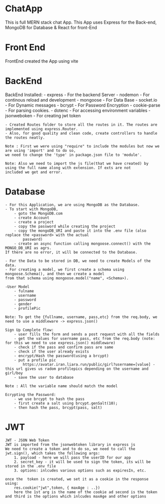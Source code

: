# ChatApp
This is full MERN stack chat App. This App uses Express for the Back-end, MongoDB for Database &amp; React for front-End

# Front End
FrontEnd
    created the App using vite

# BackEnd
BackEnd
    Installed:
        - express - For the backend Server
        - nodemon   - For continous reload and development
        - mongoose - For Data Base
        - socket.io - For Dynamic messages
        - bcrypt - For Password Encryption
        - cookie-parse - For parsing cookies.
        - dotenc - For accessing environment variables
        - jsonweboken - For creating jwt token    


    - Created Routes folder to store all the routes in it. The routes are implemented using express.Router.
    - Also, for good quality and clean code, create controllers to handle the routes neatly.

    Note : First we were using "require" to include the modules but now we are using 'import' and to do so,
    we need to change the 'type' in package.json file to 'module'.

    Note: Also we need to import the js file(that we have created) by using the full name along with extension. If exts are not
    included we get and error.


# Database
    - For this Application, we are using MongoDB as the Database.
    - To start with MongoDB,
        - goto the MongoDB.com
        - create Account
        - create a project
        - copy the password while creating the project
        - copy the mongoDB_URI and paste it into the .env file (also replace the <password> with the actual 
            password)
        - create an async function calling mongoose.connect() with the MONGO_DB_URI as agrs.
    If there are no error, it will be connected to the Database.

    - For the Data to be stored in DB, we need to create Models of the data.
    - For creating a model, we first create a schema using mongoose.Schema(), and then we create a model
    from that schema using mongoose.model("name", <Schema>).

    -User Model
        - fulname
        - username
        - password
        - gender
        - profilePic

    Note: To get the {fullname, username, pass,etc} from the req.body, we need to use a middleware -> express.json()

    Sign Up Complete flow:
        - user fills the form and sends a post request with all the fields
        - get the values for username pass, etc from the req.body (note: for this we need to use express.json() middleware)
        - check if the pass and confirm pass are same
        - check if the user already exists
        - encrypt/Hash the password(using a brcypt)
        - put a profile pic 
            https://avatar.iran.liara.run/public/girl?username=[value] - this url gives us radom profilepics depending on the username and girl/boy
        - save the user to database

    Note : All the variable name should match the model

    Ecrypting the Password:
        - we use brcypt to hash the pass
        - first create a salt using brcypt.genSalt(10);
        - then hash the pass, brcypt(pass, salt) 

    
# JWT
    JWT - JSON Web Token
    JWT is imported from the jsonwebtoken library in express js
    We need to create a token and to do so, we need to call the jwt.sign(), which takes the following args:
        1. payload - here we will pass the userID for our app
        2. secret_key - it will be used to sign the token, its will be stored in the .env file
        3. options: inlcudes various options such as expiresIn, etc.

    once the  token is created, we set it as a cookie in the response using:
        res.cookie("jwt",token, { maxAge : ..})
        here the 1st arg is the name of the cookie ad second is the token and third is the options which inlcudes maxAge and other options